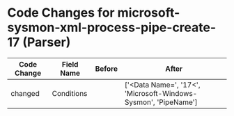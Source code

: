 # Code Changes for microsoft-sysmon-xml-process-pipe-create-17 (Parser)

| Code Change | Field Name | Before | After |
|-------------|------------|--------|-------|
| changed | Conditions |  | ['<Data Name=', '<EventID>17<', 'Microsoft-Windows-Sysmon', 'PipeName'] |
